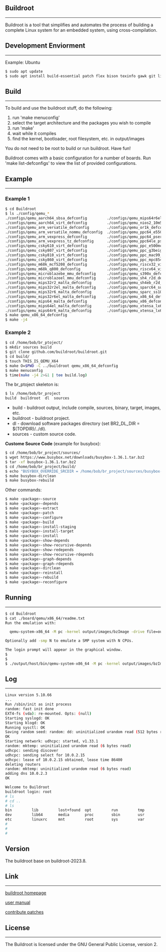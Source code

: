 
## Buildroot
--------

Buildroot is a tool that simplifies and automates the process of building a complete Linux system for an embedded system, using cross-compilation.


## Development Enviorment
--------

Example: Ubuntu

```bash
$ sudo apt update
$ sudo apt install build-essential patch flex bison texinfo gawk git libncurses-dev libssl-dev
```


## Build
--------

To build and use the buildroot stuff, do the following:

1. run 'make menuconfig'
2. select the target architecture and the packages you wish to compile
3. run 'make'
4. wait while it compiles
5. find the kernel, bootloader, root filesystem, etc. in output/images

You do not need to be root to build or run buildroot.  Have fun!

Buildroot comes with a basic configuration for a number of boards. Run
'make list-defconfigs' to view the list of provided configurations.


## Example
--------

### Example 1

```bash
$ cd Buildroot
$ ls ./config/qemu_*
./configs/qemu_aarch64_sbsa_defconfig         ./configs/qemu_mips64r6el_malta_defconfig
./configs/qemu_aarch64_virt_defconfig         ./configs/qemu_nios2_10m50_defconfig
./configs/qemu_arm_versatile_defconfig        ./configs/qemu_or1k_defconfig
./configs/qemu_arm_versatile_nommu_defconfig  ./configs/qemu_ppc64_e5500_defconfig
./configs/qemu_arm_vexpress_defconfig         ./configs/qemu_ppc64_pseries_defconfig
./configs/qemu_arm_vexpress_tz_defconfig      ./configs/qemu_ppc64le_pseries_defconfig
./configs/qemu_csky610_virt_defconfig         ./configs/qemu_ppc_e500mc_defconfig
./configs/qemu_csky807_virt_defconfig         ./configs/qemu_ppc_g3beige_defconfig
./configs/qemu_csky810_virt_defconfig         ./configs/qemu_ppc_mac99_defconfig
./configs/qemu_csky860_virt_defconfig         ./configs/qemu_ppc_mpc8544ds_defconfig
./configs/qemu_m68k_mcf5208_defconfig         ./configs/qemu_riscv32_virt_defconfig
./configs/qemu_m68k_q800_defconfig            ./configs/qemu_riscv64_virt_defconfig
./configs/qemu_microblazebe_mmu_defconfig     ./configs/qemu_s390x_defconfig
./configs/qemu_microblazeel_mmu_defconfig     ./configs/qemu_sh4_r2d_defconfig
./configs/qemu_mips32r2_malta_defconfig       ./configs/qemu_sh4eb_r2d_defconfig
./configs/qemu_mips32r2el_malta_defconfig     ./configs/qemu_sparc64_sun4u_defconfig
./configs/qemu_mips32r6_malta_defconfig       ./configs/qemu_sparc_ss10_defconfig
./configs/qemu_mips32r6el_malta_defconfig     ./configs/qemu_x86_64_defconfig
./configs/qemu_mips64_malta_defconfig         ./configs/qemu_x86_defconfig
./configs/qemu_mips64el_malta_defconfig       ./configs/qemu_xtensa_lx60_defconfig
./configs/qemu_mips64r6_malta_defconfig       ./configs/qemu_xtensa_lx60_nommu_defconfig
$ make qemu_x86_64_defconfig
$ make -j4
```

### Example 2

```bash
$ cd /home/bob/br_ptoject/
$ mkdir sources build
$ git clone github.com/buildroot/buildroot.git
$ cd build/
$ touch THIS_IS_QEMU_X64
$ make O=$PWD -C ../buildroot qemu_x86_64_defconfig
$ make menuconfig
$ time(make -j4 2>&1 | tee build.log)
```

The br_ptoject skeleton is:

```bash
$ ls /home/bob/br_project
build  buildroot  dl  sources
```

- build     - buildroot output, include compile, sources, binary, target, images, etc.
- buildroot - buildroot project.
- dl        - download software packages directory (set BR2_DL_DIR = $(TOPDIR)/../dl).
- sources   - custom source code.

**Custome Source Code** (example for busybox):

```bash
$ cd /home/bob/br_project/sources/
$ wget https://www.busybox.net/downloads/busybox-1.36.1.tar.bz2
$ tar -xf busybox-1.36.1.tar.bz2
$ cd /home/bob/br_project/build/
$ echo "BUSYBOX_OVERRIDE_SRCDIR = /home/bob/br_project/sources/busybox-1.36.1" > local.mk
$ make busybox-dirclean
$ make busybox-rebuild
```

Other commands:

```bash
$ make <package>-source
$ make <package>-depends
$ make <package>-extract
$ make <package>-patch
$ make <package>-configure
$ make <package>-build
$ make <package>-install-staging
$ make <package>-install-target
$ make <package>-install
$ make <package>-show-depends
$ make <package>-show-recursive-depends
$ make <package>-show-redepends
$ make <package>-show-recursive-rdepends
$ make <package>-graph-depends
$ make <package>-graph-rdepends
$ make <package>-dirclean
$ make <package>-reinstall
$ make <package>-rebuild
$ make <package>-reconfigure
```


## Running
--------

```bash
$ cd Buildroot
$ cat ./board/qemu/x86_64/readme.txt
Run the emulation with:

  qemu-system-x86_64 -M pc -kernel output/images/bzImage -drive file=output/images/rootfs.ext2,if=virtio,format=raw -append "rootwait root=/dev/vda console=tty1 console=ttyS0" -serial stdio -net nic,model=virtio -net user # qemu_x86_64_defconfig

Optionally add -smp N to emulate a SMP system with N CPUs.

The login prompt will appear in the graphical window.
$
$
$ ./output/host/bin/qemu-system-x86_64 -M pc -kernel output/images/bzImage -drive file=output/images/rootfs.ext2,if=virtio,format=raw -append "rootwait root=/dev/vda console=tty1 console=ttyS0" -serial stdio -net nic,model=virtio -net user
```


## Log
--------

```bash
Linux version 5.10.66
...
Run /sbin/init as init process
random: fast init done
EXT4-fs (vda): re-mounted. Opts: (null)
Starting syslogd: OK
Starting klogd: OK
Running sysctl: OK
Saving random seed: random: dd: uninitialized urandom read (512 bytes read)
OK
Starting network: udhcpc: started, v1.33.1
random: mktemp: uninitialized urandom read (6 bytes read)
udhcpc: sending discover
udhcpc: sending select for 10.0.2.15
udhcpc: lease of 10.0.2.15 obtained, lease time 86400
deleting routers
random: mktemp: uninitialized urandom read (6 bytes read)
adding dns 10.0.2.3
OK

Welcome to Buildroot
buildroot login: root
# ls
# cd ..
# ls
bin         lib         lost+found  opt         run         tmp
dev         lib64       media       proc        sbin        usr
etc         linuxrc     mnt         root        sys         var
# 
# 
# 
```

## Version

The buildroot base on buildroot-2023.8.


## Link
--------

[buildroot homepage](https://buildroot.org/)

[user manual](docs/custom/buildroot_manual.md)

[contribute patches](https://buildroot.org/manual.html#submitting-patches)


## License
--------

The Buildroot is licensed under the GNU General Public License, version 2.

